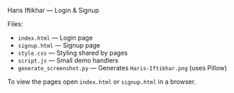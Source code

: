 Haris Iftikhar — Login & Signup

Files:
- `index.html` — Login page
- `signup.html` — Signup page
- `style.css` — Styling shared by pages
- `script.js` — Small demo handlers
- `generate_screenshot.py` — Generates `Haris-Iftikhar.png` (uses Pillow)

To view the pages open `index.html` or `signup.html` in a browser.
